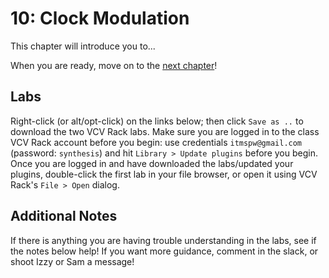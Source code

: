 # 10: Clock Modulation

This chapter will introduce you to... 

When you are ready, move on to the [next chapter](..Chapter-11/chapter11.md)! 

## Labs

Right-click (or alt/opt-click) on the links below; then click `Save as ..` to download the two VCV Rack labs.  Make sure you are logged in to the class VCV Rack account before you begin: use credentials `itmspw@gmail.com` (password: `synthesis`) and hit `Library > Update plugins` before you begin.  Once you are logged in and have downloaded the labs/updated your plugins, double-click the first lab in your file browser, or open it using VCV Rack's `File > Open` dialog.  

## Additional Notes

If there is anything you are having trouble understanding in the labs, see if the notes below help! If you want more guidance, comment in the slack, or shoot Izzy or Sam a message!

